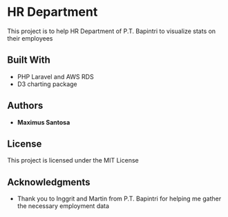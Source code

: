 # HR Department 

This project is to help HR Department of P.T. Bapintri to visualize stats on their employees

## Built With

* PHP Laravel and AWS RDS
* D3 charting package

## Authors

* **Maximus Santosa** 

## License

This project is licensed under the MIT License 

## Acknowledgments

* Thank you to Inggrit and Martin from P.T. Bapintri for helping me gather the necessary employment data
